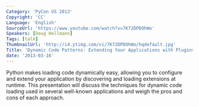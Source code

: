 ```yaml
---
Category: 'PyCon US 2013'
Copyright: 'CC'
Language: 'English'
SourceUrl: 'https://www.youtube.com/watch?v=7K72DPDOhWo'
Speakers: [Doug Hellmann]
Tags: [talk]
ThumbnailUrl: 'http://i4.ytimg.com/vi/7K72DPDOhWo/hqdefault.jpg'
Title: 'Dynamic Code Patterns: Extending Your Applications with Plugins'
date: '2013-03-16'
---
```

Python makes loading code dynamically easy, allowing you to configure and extend your application by discovering and loading extensions at runtime. This presentation will discuss the techniques for dynamic code loading used in several well-known applications and weigh the pros and cons of each approach.
